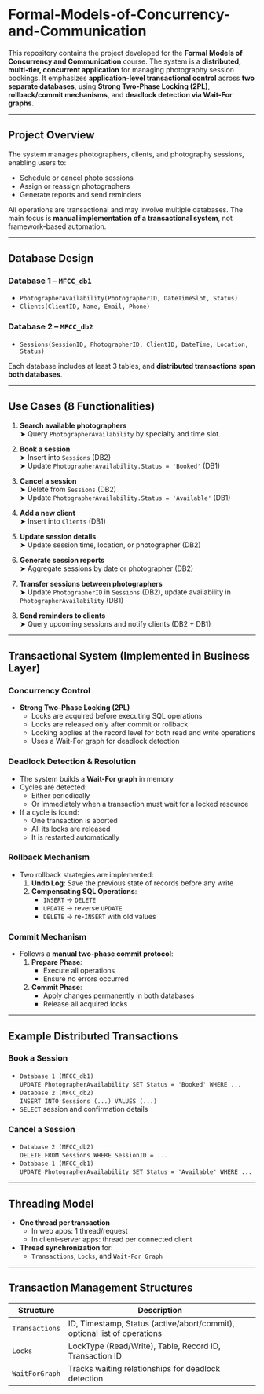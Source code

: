 # Formal-Models-of-Concurrency-and-Communication

This repository contains the project developed for the **Formal Models of Concurrency and Communication** course. The system is a **distributed, multi-tier, concurrent application** for managing photography session bookings. It emphasizes **application-level transactional control** across **two separate databases**, using **Strong Two-Phase Locking (2PL)**, **rollback/commit mechanisms**, and **deadlock detection via Wait-For graphs**.

---

## Project Overview

The system manages photographers, clients, and photography sessions, enabling users to:
- Schedule or cancel photo sessions
- Assign or reassign photographers
- Generate reports and send reminders

All operations are transactional and may involve multiple databases. The main focus is **manual implementation of a transactional system**, not framework-based automation.

---

## Database Design

### Database 1 – `MFCC_db1`
- `PhotographerAvailability(PhotographerID, DateTimeSlot, Status)`
- `Clients(ClientID, Name, Email, Phone)`

### Database 2 – `MFCC_db2`
- `Sessions(SessionID, PhotographerID, ClientID, DateTime, Location, Status)`

Each database includes at least 3 tables, and **distributed transactions span both databases**.

---

## Use Cases (8 Functionalities)

1. **Search available photographers**  
   ➤ Query `PhotographerAvailability` by specialty and time slot.

2. **Book a session**  
   ➤ Insert into `Sessions` (DB2)  
   ➤ Update `PhotographerAvailability.Status = 'Booked'` (DB1)

3. **Cancel a session**  
   ➤ Delete from `Sessions` (DB2)  
   ➤ Update `PhotographerAvailability.Status = 'Available'` (DB1)

4. **Add a new client**  
   ➤ Insert into `Clients` (DB1)

5. **Update session details**  
   ➤ Update session time, location, or photographer (DB2)

6. **Generate session reports**  
   ➤ Aggregate sessions by date or photographer (DB2)

7. **Transfer sessions between photographers**  
   ➤ Update `PhotographerID` in `Sessions` (DB2), update availability in `PhotographerAvailability` (DB1)

8. **Send reminders to clients**  
   ➤ Query upcoming sessions and notify clients (DB2 + DB1)

---

## Transactional System (Implemented in Business Layer)

### Concurrency Control
- **Strong Two-Phase Locking (2PL)**
  - Locks are acquired before executing SQL operations
  - Locks are released only after commit or rollback
  - Locking applies at the record level for both read and write operations
  - Uses a Wait-For graph for deadlock detection

### Deadlock Detection & Resolution
- The system builds a **Wait-For graph** in memory
- Cycles are detected:
  - Either periodically
  - Or immediately when a transaction must wait for a locked resource
- If a cycle is found:
  - One transaction is aborted
  - All its locks are released
  - It is restarted automatically

### Rollback Mechanism
- Two rollback strategies are implemented:
  1. **Undo Log**: Save the previous state of records before any write
  2. **Compensating SQL Operations**:
     - `INSERT` → `DELETE`
     - `UPDATE` → reverse `UPDATE`
     - `DELETE` → re-`INSERT` with old values

### Commit Mechanism
- Follows a **manual two-phase commit protocol**:
  1. **Prepare Phase**:
     - Execute all operations
     - Ensure no errors occurred
  2. **Commit Phase**:
     - Apply changes permanently in both databases
     - Release all acquired locks

---

## Example Distributed Transactions

### Book a Session
- `Database 1 (MFCC_db1)`  
  `UPDATE PhotographerAvailability SET Status = 'Booked' WHERE ...`
- `Database 2 (MFCC_db2)`  
  `INSERT INTO Sessions (...) VALUES (...)`
- `SELECT` session and confirmation details

### Cancel a Session
- `Database 2 (MFCC_db2)`  
  `DELETE FROM Sessions WHERE SessionID = ...`
- `Database 1 (MFCC_db1)`  
  `UPDATE PhotographerAvailability SET Status = 'Available' WHERE ...`

---

## Threading Model

- **One thread per transaction**
  - In web apps: 1 thread/request
  - In client-server apps: thread per connected client
- **Thread synchronization** for:
  - `Transactions`, `Locks`, and `Wait-For Graph`

---

##  Transaction Management Structures

| Structure      | Description                                    |
|----------------|------------------------------------------------|
| `Transactions` | ID, Timestamp, Status (active/abort/commit), optional list of operations |
| `Locks`        | LockType (Read/Write), Table, Record ID, Transaction ID |
| `WaitForGraph` | Tracks waiting relationships for deadlock detection |

